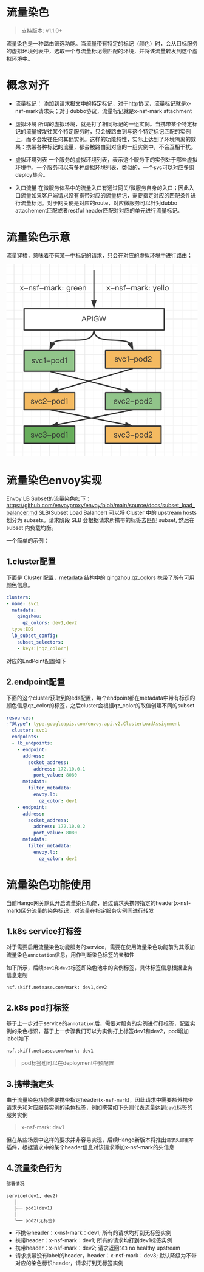 # 流量染色

> 支持版本: v1.1.0+

流量染色是一种路由筛选功能。当流量带有特定的标记（颜色）时，会从目标服务的虚拟环境列表中，选取一个与流量标记最匹配的环境，并将该流量转发到这个虚拟环境中。

# 概念对齐
* 流量标记：
  添加到请求报文中的特定标记，对于http协议，流量标记就是x-nsf-mark请求头；对于dubbo协议，流量标记就是x-nsf-mark attachment

* 虚拟环境
  所谓的虚拟环境，就是打了相同标记的一组实例。当携带某个特定标记的流量被发往某个特定服务时，只会被路由到与这个特定标记匹配的实例上，而不会发往任何其他实例。这样的功能特性，实际上达到了环境隔离的效果：携带各种标记的流量，都会被路由到对应的一组实例中，不会互相干扰。

* 虚拟环境列表
  一个服务的虚拟环境列表，表示这个服务下的实例处于哪些虚拟环境中。一个服务可以有多种虚拟环境列表，类似的，一个svc可以对应多组deploy集合。

* 入口流量
  在微服务体系中的流量入口有通过网关/微服务自身的入口；因此入口流量如果客户端请求没有携带对应的流量标记，需要指定对应的匹配条件进行流量标记。对于网关便是对应的route，对应微服务可以针对dubbo attachement匹配或者restful header匹配对对应的单元进行流量标记。

# 流量染色示意
流量穿梭，意味着带有某一中标记的请求，只会在对应的虚拟环境中进行路由；

![流量染色示意图](imgs/流量染色示意图.png)

# 流量染色envoy实现
Envoy LB Subset的流量染色如下：
https://github.com/envoyproxy/envoy/blob/main/source/docs/subset_load_balancer.md
SLB(Subset Load Balancer) 可以将 Cluster 中的 upstream hosts 划分为 subsets。请求阶段 SLB 会根据请求所携带的标签去匹配 subset, 然后在 subset 内负载均衡。

一个简单的示例：
## 1.cluster配置
下面是 Cluster 配置，metadata 结构中的 qingzhou.qz_colors 携带了所有可用颜色信息。
```yaml
clusters:
- name: svc1
  metadata:
    qingzhou:
	  qz_colors: dev1,dev2
  type:EDS
  lb_subset_config:
    subset_selectors:
	- keys:["qz_color"]
```

对应的EndPoint配置如下
## 2.endpoint配置
下面的这个cluster获取到的eds配置，每个endpoint都在metadata中带有标识的颜色信息qz_color的标签，之后cluster会根据qz_color的取值创建不同的subset
```yaml
resources:
-"@type": type.googleapis.com/envoy.api.v2.ClusterLoadAssignment
  cluster: svc1
  endpoints:
  - lb_endpoints:
    - endpoint:
	  address:
	    socket_address:
		  address: 172.10.0.1
		  port_value: 8080
      metadata:
	    filter_metadata:
		  envoy.lb:
		    qz_color: dev1
    - endpoint:
	  address:
	    socket_address:
		  address: 172.10.0.2
		  port_value: 8080
      metadata:
	    filter_metadata:
		  envoy.lb:
		    qz_color: dev2

```

# 流量染色功能使用

当前Hango网关默认开启流量染色功能，通过请求头携带指定的header(x-nsf-mark)区分流量的染色标识，对流量在指定服务实例间进行转发

## 1.k8s service打标签

对于需要启用流量染色功能服务的service，需要在使用流量染色功能前为其添加流量染色`annotation`信息，用作判断染色标签的亲和性

如下所示，后续`dev1`和`dev2`标签即染色池中的实例标签，具体标签信息根据业务信息定制

```shell
nsf.skiff.netease.com/mark: dev1,dev2
```

## 2.k8s pod打标签

基于上一步对于service的`annotation`后，需要对服务的实例进行打标签，配置实例的染色标识，基于上一步骤我们可以为实例打上标签dev1和dev2，pod增加label如下

```shell
nsf.skiff.netease.com/mark: dev1
```

> pod标签也可以在deployment中预配置

## 3.携带指定头

由于流量染色功能需要携带指定header(`x-nsf-mark`)，因此请求中需要额外携带请求头和对应服务实例的染色标签，例如携带如下头则代表流量达到`dev1`标签的服务实例

> x-nsf-mark: dev1

但在某些场景中这样的要求并非容易实现，后续Hango新版本将推出`请求头部重写`插件，根据请求中的某个header信息对该请求添加x-nsf-mark的头信息

## 4.流量染色行为

```shell
部署情况

service(dev1, dev2)
   │
   ├── pod1(dev1)
   │
   └── pod2(无标签)
```

- 不携带header：x-nsf-mark：dev1; 所有的请求均打到无标签实例
- 携带header：x-nsf-mark：dev1; 所有的请求均打到dev1标签实例
- 携带header：x-nsf-mark：dev2; 请求返回`503` no healthy upstream
- 请求携带没有label的header，header：x-nsf-mark：dev3; 默认降级为不带对应的染色标识header，请求打到无标签实例